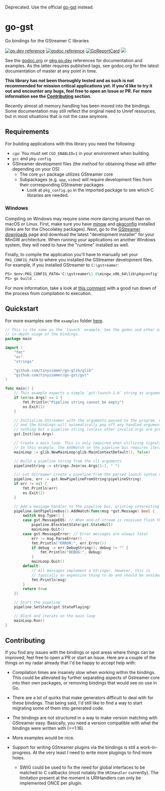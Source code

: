 Deprecated. Use the official [go-gst](https://github.com/go-gst/go-gst) instead.

# go-gst

Go bindings for the GStreamer C libraries

[![go.dev reference](https://img.shields.io/badge/go.dev-reference-007d9c?logo=go&logoColor=white&style=flat-rounded)](https://pkg.go.dev/github.com/tinyzimmer/go-gst)
[![godoc reference](https://img.shields.io/badge/godoc-reference-blue.svg)](https://godoc.org/github.com/tinyzimmer/go-gst)
[![GoReportCard](https://goreportcard.com/badge/github.com/nanomsg/mangos)](https://goreportcard.com/report/github.com/tinyzimmer/go-gst)
![](https://github.com/tinyzimmer/go-gst/workflows/Tests/badge.svg)

See the [godoc.org](https://godoc.org/github.com/tinyzimmer/go-gst) or [pkg.go.dev](https://pkg.go.dev/github.com/tinyzimmer/go-gst) references for documentation and examples.
As the latter requires published tags, see godoc.org for the latest documentation of master at any point in time.

**This library has not been thoroughly tested and as such is not recommended for mission critical applications yet. If you'd like to try it out and encounter any bugs, feel free to open an Issue or PR. For more information see the [Contributing](#contributing) section.**

Recently almost all memory handling has been moved into the bindings. Some documentation may still reflect the original need to Unref resources, but in most situations that is not the case anymore.

## Requirements

For building applications with this library you need the following:

 - `cgo`: You must set `CGO_ENABLED=1` in your environment when building.
 - `gcc` and `pkg-config`
 - GStreamer development files (the method for obtaining these will differ depending on your OS)
   - The core `gst` package utilizes GStreamer core
   - Subpackages (e.g. `app`, `video`) will require development files from their corresponding GStreamer packages
     - Look at `pkg_config.go` in the imported package to see which C libraries are needed.

### Windows

Compiling on Windows may require some more dancing around than on macOS or Linux.
First, make sure you have [mingw](https://chocolatey.org/packages/mingw) and [pkgconfig](https://chocolatey.org/packages/pkgconfiglite) installed (links are for the Chocolatey packages).
Next, go to the [GStreamer downloads](https://gstreamer.freedesktop.org/download/) page and download the latest "development installer" for your MinGW architecture. 
When running your applications on another Windows system, they will need to have the "runtime" installed as well.

Finally, to compile the application you'll have to manually set your `PKG_CONFIG_PATH` to where you installed the GStreamer development files.
For example, if you installed GStreamer to `C:\gstreamer`:

```ps
PS> $env:PKG_CONFIG_PATH='C:\gstreamer\1.0\mingw_x86_64\lib\pkgconfig'
PS> go build .
```

For more information, take a look at [this comment](https://github.com/tinyzimmer/go-gst/issues/3#issuecomment-760648278) with a good run down of the process from compilation to execution.

## Quickstart

For more examples see the `examples` folder [here](examples/).

```go
// This is the same as the `launch` example. See the godoc and other examples for more 
// in-depth usage of the bindings.
package main

import (
    "fmt"
    "os"
    "strings"

    "github.com/tinyzimmer/go-glib/glib"
    "github.com/tinyzimmer/go-gst/gst"
)

func main() {
    // This example expects a simple `gst-launch-1.0` string as arguments
    if len(os.Args) == 1 {
        fmt.Println("Pipeline string cannot be empty")
        os.Exit(1)
    }

    // Initialize GStreamer with the arguments passed to the program. Gstreamer
    // and the bindings will automatically pop off any handled arguments leaving
    // nothing but a pipeline string (unless other invalid args are present).
    gst.Init(&os.Args)

    // Create a main loop. This is only required when utilizing signals via the bindings.
    // In this example, the AddWatch on the pipeline bus requires iterating on the main loop.
    mainLoop := glib.NewMainLoop(glib.MainContextDefault(), false)

    // Build a pipeline string from the cli arguments
    pipelineString := strings.Join(os.Args[1:], " ")

    /// Let GStreamer create a pipeline from the parsed launch syntax on the cli.
    pipeline, err := gst.NewPipelineFromString(pipelineString)
    if err != nil {
        fmt.Println(err)
        os.Exit(2)
    }

    // Add a message handler to the pipeline bus, printing interesting information to the console.
    pipeline.GetPipelineBus().AddWatch(func(msg *gst.Message) bool {
        switch msg.Type() {
        case gst.MessageEOS: // When end-of-stream is received flush the pipeling and stop the main loop
            pipeline.BlockSetState(gst.StateNull)
            mainLoop.Quit()
        case gst.MessageError: // Error messages are always fatal
            err := msg.ParseError()
            fmt.Println("ERROR:", err.Error())
            if debug := err.DebugString(); debug != "" {
                fmt.Println("DEBUG:", debug)
            }
            mainLoop.Quit()
        default:
            // All messages implement a Stringer. However, this is
            // typically an expensive thing to do and should be avoided.
            fmt.Println(msg)
        }
        return true
    })

    // Start the pipeline
    pipeline.SetState(gst.StatePlaying)

    // Block and iterate on the main loop
    mainLoop.Run()
}
```

## Contributing

If you find any issues with the bindings or spot areas where things can be improved, feel free to open a PR or start an Issue. Here are a couple of the things on my radar already that I'd be happy to accept help with:

 - Compilation times are insanely slow when working within the bindings. This could be alleviated by further separating aspects of Gstreamer core into their own packages, or removing bindings that would see no use in Go.

 - There are a lot of quirks that make generators difficult to deal with for these bindings. That being said, I'd still like to find a way to start migrating some of them into generated code.

 - The bindings are not structured in a way to make version matching with GStreamer easy. Basically, you need a version compatible with what the bindings were written with (>=1.16).

 - More examples would be nice.

 - Support for writing GStreamer plugins via the bindings is still a work-in-progress. At the very least I need to write more plugings to find more holes. 

    - SWIG could be used to fix the need for global interfaces to be matched to C callbacks (most notably the `URIHandler` currently). The limitation present at the moment is URIHandlers can only be implemented ONCE per plugin.
